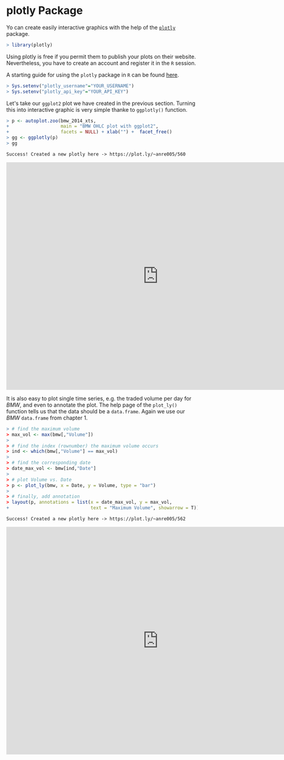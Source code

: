 

# plotly Package
Yo can create easily interactive graphics with the help of the [`plotly`](https://plot.ly/r/) package.

```r
> library(plotly)
```

Using plotly is free if you permit them to publish your plots on their website.
Nevertheless, you have to create an account and register it in the `R` session.

A starting guide for using the `plotly` package in `R` can be found [here](https://plot.ly/r/getting-started/).




```r
> Sys.setenv("plotly_username"="YOUR_USERNAME")
> Sys.setenv("plotly_api_key"="YOUR_API_KEY")
```

Let's take our `ggplot2` plot we have created in the previous section. 
Turning this into interactive graphic is very simple thanke to `ggplotly()` function.

```r
> p <- autoplot.zoo(bmw_2014_xts, 
+                   main = "BMW OHLC plot with ggplot2",
+                   facets = NULL) + xlab("") +  facet_free()
> gg <- ggplotly(p)
> gg
```

```
Success! Created a new plotly here -> https://plot.ly/~anre005/560
```

<iframe height="600" id="igraph" scrolling="no" seamless="seamless" src="https://plot.ly/~anre005/560.embed" width="800" frameBorder="0"></iframe>

It is also easy to plot single time series, e.g. the traded volume per day for *BMW*, and even to annotate the plot.
The help page of the `plot_ly()` function tells us that the data should be a `data.frame`. 
Again we use our *BMW* `data.frame` from chapter 1.


```r
> # find the maximum volume
> max_vol <- max(bmw[,"Volume"])
> 
> # find the index (rownumber) the maximum volume occurs
> ind <- which(bmw[,"Volume"] == max_vol)
> 
> # find the corresponding date
> date_max_vol <- bmw[ind,"Date"]
> 
> # plot Volume vs. Date
> p <- plot_ly(bmw, x = Date, y = Volume, type = "bar")
> 
> # finally, add annotation
> layout(p, annotations = list(x = date_max_vol, y = max_vol,
+                              text = "Maximum Volume", showarrow = T))
```

```
Success! Created a new plotly here -> https://plot.ly/~anre005/562
```

<iframe height="600" id="igraph" scrolling="no" seamless="seamless" src="https://plot.ly/~anre005/562.embed" width="800" frameBorder="0"></iframe>

